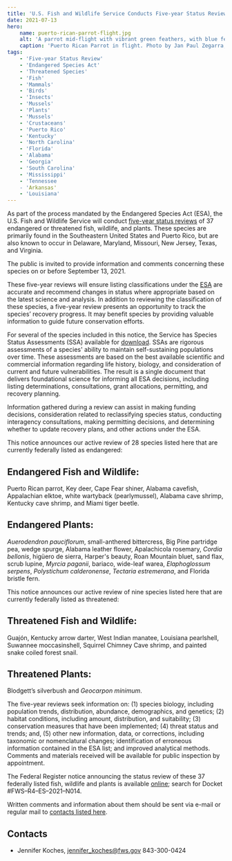 ```yaml
---
title: 'U.S. Fish and Wildlife Service Conducts Five-year Status Reviews of 37 Southeastern Species'
date: 2021-07-13
hero:
    name: puerto-rican-parrot-flight.jpg
    alt: 'A parrot mid-flight with vibrant green feathers, with blue feathering on the tip of the wings. And red feathers above the beak'
    caption: 'Puerto Rican Parrot in flight. Photo by Jan Paul Zegarra, Biologist, USFWS'
tags:
    - 'Five-year Status Review'
    - 'Endangered Species Act'
    - 'Threatened Species'
    - 'Fish'
    - 'Mammals'
    - 'Birds'
    - 'Insects'
    - 'Mussels'
    - 'Plants'
    - 'Mussels'
    - 'Crustaceans'
    - 'Puerto Rico'
    - 'Kentucky'
    - 'North Carolina'
    - 'Florida'
    - 'Alabama'
    - 'Georgia'
    - 'South Carolina'
    - 'Mississippi'
    - 'Tennessee
    - 'Arkansas'
    - 'Louisiana'
---
```


As part of the process mandated by the Endangered Species Act (ESA), the U.S. Fish and Wildlife Service will conduct [five-year status reviews](https://www.fws.gov/southeast/endangered-species-act/five-year-reviews/) of 37 endangered or threatened fish, wildlife, and plants.  These species are primarily found in the Southeastern United States and Puerto Rico, but are also known to occur in Delaware, Maryland, Missouri, New Jersey, Texas, and Virginia. 

The public is invited to provide information and comments concerning these species on or before September 13, 2021. 

These five-year reviews will ensure listing classifications under the [ESA](https://www.fws.gov/southeast/endangered-species-act/) are accurate and recommend changes in status where appropriate based on the latest science and analysis.  In addition to reviewing the classification of these species, a five-year review presents an opportunity to track the species’ recovery progress. It may benefit species by providing valuable information to guide future conservation efforts.   

For several of the species included in this notice, the Service has Species Status Assessments (SSA) available for [download](https://ecos.fws.gov/ServCat/). SSAs are rigorous assessments of a species' ability to maintain self-sustaining populations over time.  These assessments are based on the best available scientific and commercial information regarding life history, biology, and consideration of current and future vulnerabilities.  The result is a single document that delivers foundational science for informing all ESA decisions, including listing determinations, consultations, grant allocations, permitting, and recovery planning. 

Information gathered during a review can assist in making funding decisions, consideration related to reclassifying species status, conducting interagency consultations, making permitting decisions, and determining whether to update recovery plans, and other actions under the ESA. 

This notice announces our active review of 28 species listed here that are currently federally listed as endangered: 

## Endangered Fish and Wildlife: 
Puerto Rican parrot, Key deer, Cape Fear shiner, Alabama cavefish, Appalachian elktoe, white wartyback (pearlymussel), Alabama cave shrimp, Kentucky cave shrimp, and Miami tiger beetle. 

## Endangered Plants:
_Auerodendron pauciflorum_, small-anthered bittercress, Big Pine partridge pea, wedge spurge, Alabama leather flower, Apalachicola rosemary, _Cordia bellonis_, higüero de sierra, Harper's beauty, Roan Mountain bluet, sand flax, scrub lupine, _Myrcia paganii_, bariaco, wide-leaf warea, _Elaphoglossum serpens_, _Polystichum calderonense_, _Tectaria estremerana_, and Florida bristle fern. 

This notice announces our active review of nine species listed here that are currently federally listed as threatened: 

## Threatened Fish and Wildlife: 
Guajón, Kentucky arrow darter, West Indian manatee, Louisiana pearlshell, Suwannee moccasinshell, Squirrel Chimney Cave shrimp, and painted snake coiled forest snail. 

## Threatened Plants:
Blodgett’s silverbush and _Geocarpon minimum_. 

The five-year reviews seek information on:  (1) species biology, including population trends, distribution, abundance, demographics, and genetics; (2) habitat conditions, including amount, distribution, and suitability; (3) conservation measures that have been implemented; (4) threat status and trends; and, (5) other new information, data, or corrections, including taxonomic or nomenclatural changes; identification of erroneous information contained in the ESA list; and improved analytical methods.  Comments and materials received will be available for public inspection by appointment. 

The Federal Register notice announcing the status review of these 37 federally listed fish, wildlife and plants is available [online](www.regulations.gov); search for Docket #FWS–R4–ES–2021–N014.   

Written comments and information about them should be sent via e-mail or regular mail to [contacts listed here](/pdf/org-chart/contacts-for-five-year-review-two.pdf).

## Contacts

- Jennifer Koches, [jennifer_koches@fws.gov](mailto:jennifer_koches@fws.gov) 843-300-0424 

